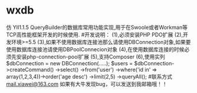 # wxdb
仿 YII1.1.5 QueryBuilder的数据库常用功能实现,用于在Swoole或者Workman等TCP高性能框架开发的时候使用.
#开发说明：
(1),必须安装PHP PDO扩展
(2),开发环境>=5.5
(3),如果不使用数据库连接池那么请使用DBConnection对象,如果要使用数据库连接池请使用DBPoolConnecion对象
(4),在使用数据库连接的时候必须先安装php-connection-pool扩展
(5),支持Composer
(6),使用实列
$dbConnection = new DBConnection(.....);
$users = $dbConnection->createCommand()
  ->select()
  ->from('user')
  ->where('id in' => array(1,2,3,4))->order('age desc')
  ->limit(2,5)
  ->queryAll();
#联系方式
mail.xiawei@163.com  如果有大牛发现bug，可以发送到我邮箱哦！！
